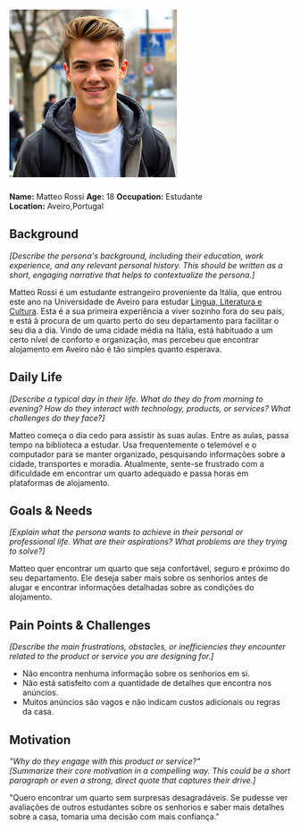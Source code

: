 # ![Persona Name](estudante.png)  
**Name:** Matteo Rossi
**Age:** 18
**Occupation:** Estudante  
**Location:** Aveiro,Portugal  

## Background  
*[Describe the persona's background, including their education, work experience, and any relevant personal history. This should be written as a short, engaging narrative that helps to contextualize the persona.]*

Matteo Rossi é um estudante estrangeiro proveniente da Itália, que entrou este ano na Universidade de Aveiro para estudar [Lingua, Literatura e Cultura](https://www.ua.pt/pt/curso/37). Esta é a sua primeira experiência a viver sozinho fora do seu país, e está à procura de um quarto perto do seu departamento para facilitar o seu dia a dia. Vindo de uma cidade média na Itália, está habituado a um certo nível de conforto e organização, mas percebeu que encontrar alojamento em Aveiro não é tão simples quanto esperava.

## Daily Life  
*[Describe a typical day in their life. What do they do from morning to evening? How do they interact with technology, products, or services? What challenges do they face?]*

Matteo começa o dia cedo para assistir às suas aulas. Entre as aulas, passa tempo na biblioteca a estudar. Usa frequentemente o telemóvel e o computador para se manter organizado, pesquisando informações sobre a cidade, transportes e moradia. Atualmente, sente-se frustrado com a dificuldade em encontrar um quarto adequado e passa horas em plataformas de alojamento.

## Goals & Needs  
*[Explain what the persona wants to achieve in their personal or professional life. What are their aspirations? What problems are they trying to solve?]*

Matteo quer encontrar um quarto que seja confortável, seguro e próximo do seu departamento. Ele deseja saber mais sobre os senhorios antes de alugar e encontrar informações detalhadas sobre as condições do alojamento.

## Pain Points & Challenges  
*[Describe the main frustrations, obstacles, or inefficiencies they encounter related to the product or service you are designing for.]*

- Não encontra nenhuma informação sobre os senhorios em si.
- Não está satisfeito com a quantidade de detalhes que encontra nos anúncios.
- Muitos anúncios são vagos e não indicam custos adicionais ou regras da casa.

## Motivation  
*"Why do they engage with this product or service?"*  
*[Summarize their core motivation in a compelling way. This could be a short paragraph or even a strong, direct quote that captures their drive.]*

"Quero encontrar um quarto sem surpresas desagradáveis. Se pudesse ver avaliações de outros estudantes sobre os senhorios e saber mais detalhes sobre a casa, tomaria uma decisão com mais confiança."
